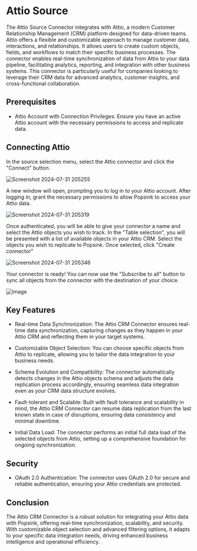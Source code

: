 # Attio Source

The Attio Source Connector integrates with Attio, a modern Customer Relationship Management (CRM) platform designed for data-driven teams. Attio offers a flexible and customizable approach to manage customer data, interactions, and relationships. It allows users to create custom objects, fields, and workflows to match their specific business processes. The connector enables real-time synchronization of data from Attio to your data pipeline, facilitating analytics, reporting, and integration with other business systems. This connector is particularly useful for companies looking to leverage their CRM data for advanced analytics, customer insights, and cross-functional collaboration.

## Prerequisites
- Attio Account with Connection Privileges: Ensure you have an active Attio account with the necessary permissions to access and replicate data.

## Connecting Attio

In the source selection menu, select the Attio connector and click the "Connect" button.

![Screenshot 2024-07-31 205255](https://github.com/user-attachments/assets/64d88815-d2a4-4068-9863-905d17577b80)

A new window will open, prompting you to log in to your Attio account.
After logging in, grant the necessary permissions to allow Popsink to access your Attio data.

![Screenshot 2024-07-31 205319](https://github.com/user-attachments/assets/9845f0ee-9718-493b-a330-1eaad30659bd)

Once authenticated, you will be able to give your connector a name and select the Attio objects you wish to track.
In the "Table selection", you will be presented with a list of available objects in your Attio CRM.
Select the objects you wish to replicate to Popsink.
Once selected, click "Create connector"

![Screenshot 2024-07-31 205346](https://github.com/user-attachments/assets/95cbebcb-7092-40dd-9b74-adf9a98c4bce)

Your connector is ready! You can now use the "Subscribe to all" button to sync all objects from the connector with the destination of your choice.

![image](https://github.com/user-attachments/assets/3e72aa1a-d8a9-47e6-a35b-2015d4970f64)

## Key Features
- Real-time Data Synchronization: The Attio CRM Connector ensures real-time data synchronization, capturing changes as they happen in your Attio CRM and reflecting them in your target systems.

- Customizable Object Selection: You can choose specific objects from Attio to replicate, allowing you to tailor the data integration to your business needs.

- Schema Evolution and Compatibility: The connector automatically detects changes in the Attio objects schema and adjusts the data replication process accordingly, ensuring seamless data integration even as your CRM data structure evolves.

- Fault-tolerant and Scalable: Built with fault tolerance and scalability in mind, the Attio CRM Connector can resume data replication from the last known state in case of disruptions, ensuring data consistency and minimal downtime.

- Initial Data Load: The connector performs an initial full data load of the selected objects from Attio, setting up a comprehensive foundation for ongoing synchronization.

## Security
- OAuth 2.0 Authentication: The connector uses OAuth 2.0 for secure and reliable authentication, ensuring your Attio credentials are protected.

## Conclusion
The Attio CRM Connector is a robust solution for integrating your Attio data with Popsink, offering real-time synchronization, scalability, and security. With customizable object selection and advanced filtering options, it adapts to your specific data integration needs, driving enhanced business intelligence and operational efficiency.
